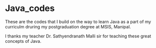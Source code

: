 # Java_codes
These are the codes that I build on the way to learn Java as a part of my curriculm druring my postgraduation degree at MSIS, Manipal. 

I thanks my teacher Dr. Sathyendranath Malli sir for teaching these great concepts of Java.
